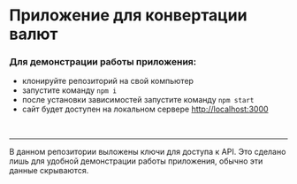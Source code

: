 # Приложение для конвертации валют
### Для демонстрации работы приложения: 
- клонируйте репозиторий на свой компьютер
- запустите команду `npm i`
- после установки зависимостей запустите команду `npm start`
- сайт будет доступен на локальном сервере [http://localhost:3000](http://localhost:3000)


<br><hr>
В данном репозитории выложены ключи для доступа к API. Это сделано лишь для удобной демонстрации работы приложения, обычно эти данные скрываются. 
